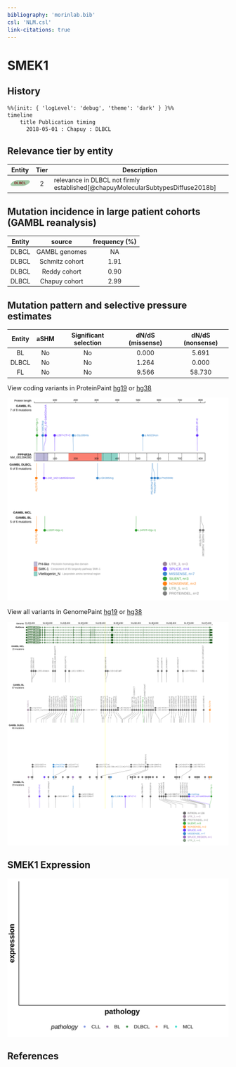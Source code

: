```yaml
---
bibliography: 'morinlab.bib'
csl: 'NLM.csl'
link-citations: true
---
```

# SMEK1

## History
```mermaid
%%{init: { 'logLevel': 'debug', 'theme': 'dark' } }%%
timeline
    title Publication timing
      2018-05-01 : Chapuy : DLBCL
```

## Relevance tier by entity

|Entity|Tier|Description                              |
|:------:|:----:|-----------------------------------------|
|![DLBCL](images/icons/DLBCL_tier2.png) |2   |relevance in DLBCL not firmly established[@chapuyMolecularSubtypesDiffuse2018b]|

## Mutation incidence in large patient cohorts (GAMBL reanalysis)

|Entity|source        |frequency (%)|
|:------:|:--------------:|:-------------:|
|DLBCL |GAMBL genomes |  NA         |
|DLBCL |Schmitz cohort|1.91         |
|DLBCL |Reddy cohort  |0.90         |
|DLBCL |Chapuy cohort |2.99         |

## Mutation pattern and selective pressure estimates

|Entity|aSHM|Significant selection|dN/dS (missense)|dN/dS (nonsense)|
|:------:|:----:|:---------------------:|:----------------:|:----------------:|
|BL    |No  |No                   |0.000           | 5.691          |
|DLBCL |No  |No                   |1.264           | 0.000          |
|FL    |No  |No                   |9.566           |58.730          |


View coding variants in ProteinPaint [hg19](https://morinlab.github.io/LLMPP/GAMBL/SMEK1_protein.html)  or [hg38](https://morinlab.github.io/LLMPP/GAMBL/SMEK1_protein_hg38.html)

![](images/proteinpaint/SMEK1_NM_001284280.svg)

View all variants in GenomePaint [hg19](https://morinlab.github.io/LLMPP/GAMBL/SMEK1.html)  or [hg38](https://morinlab.github.io/LLMPP/GAMBL/SMEK1_hg38.html)

![](images/proteinpaint/SMEK1.svg)

## SMEK1 Expression
![](images/gene_expression/SMEK1_by_pathology.svg)
<!-- ORIGIN: chapuyMolecularSubtypesDiffuse2018b -->
<!-- DLBCL: chapuyMolecularSubtypesDiffuse2018b -->

## References

